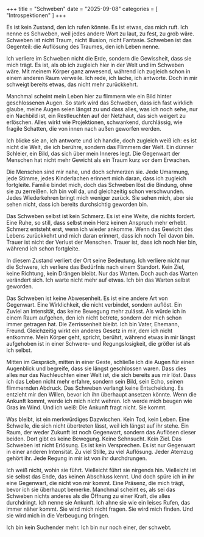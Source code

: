 +++
title = "Schweben"
date = "2025-09-08"
categories = [
    "Introspektionen"
]
+++

Es ist kein Zustand, den ich rufen könnte. Es ist etwas, das mich ruft. Ich nenne es Schweben, weil jedes andere Wort zu laut, zu fest, zu grob wäre. Schweben ist nicht Traum, nicht Illusion, nicht Fantasie. Schweben ist das Gegenteil: die Auflösung des Traumes, den ich Leben nenne.

Ich verliere im Schweben nicht die Erde, sondern die Gewissheit, dass sie mich trägt. Es ist, als ob ich zugleich hier in der Welt und im Schweben wäre. Mit meinem Körper ganz anwesend, während ich zugleich schon in einem anderen Raum verweile. Ich rede, ich lache, ich antworte. Doch in mir schweigt bereits etwas, das nicht mehr zurückkehrt.

Manchmal scheint mein Leben hier zu flimmern wie ein Bild hinter geschlossenen Augen. So stark wird das Schweben, dass ich fast wirklich glaube, meine Augen seien längst zu und dass alles, was ich noch sehe, nur ein Nachbild ist, ein Restleuchten auf der Netzhaut, das sich weigert zu erlöschen. Alles wirkt wie Projektionen, schwankend, durchlässig, wie fragile Schatten, die von innen nach außen geworfen werden.

Ich blicke sie an, ich antworte und ich handle, doch zugleich weiß ich: es ist nicht die Welt, die ich berühre, sondern das Flimmern der Welt. Ein dünner Schleier, ein Bild, das sich über mein Inneres legt. Die Gegenwart der Menschen hat nicht mehr Gewicht als ein Traum kurz vor dem Erwachen.

Die Menschen sind mir nahe, und doch schmerzen sie. Jede Umarmung, jede Stimme, jedes Kinderlachen erinnert mich daran, dass ich zugleich fortgleite. Familie bindet mich, doch das Schweben löst die Bindung, ohne sie zu zerreißen. Ich bin voll da, und gleichzeitig schon verschwunden. Jedes Wiederkehren bringt mich weniger zurück. Sie sehen mich, aber sie sehen nicht, dass ich bereits durchsichtig geworden bin.

Das Schweben selbst ist kein Schmerz. Es ist eine Weite, die nichts fordert. Eine Ruhe, so still, dass selbst mein Herz keinen Anspruch mehr erhebt. Schmerz entsteht erst, wenn ich wieder ankomme. Wenn das Gewicht des Lebens zurückkehrt und mich daran erinnert, dass ich noch Teil davon bin. Trauer ist nicht der Verlust der Menschen. Trauer ist, dass ich noch hier bin, während ich schon fortgleite.

In diesem Zustand verliert der Ort seine Bedeutung. Ich verliere nicht nur die Schwere, ich verliere das Bedürfnis nach einem Standort. Kein Ziel, keine Richtung, kein Drängen bleibt. Nur das Warten. Doch auch das Warten verändert sich. Ich warte nicht mehr auf etwas. Ich bin das Warten selbst geworden.

Das Schweben ist keine Abwesenheit. Es ist eine andere Art von Gegenwart. Eine Wirklichkeit, die nicht verbindet, sondern auflöst. Ein Zuviel an Intensität, das keine Bewegung mehr zulässt. Als würde ich in einem Raum aufgehen, den ich nicht betrete, sondern der mich schon immer getragen hat. Die Zerrissenheit bleibt. Ich bin Vater, Ehemann, Freund. Gleichzeitig wirkt ein anderes Gesetz in mir, dem ich nicht entkomme. Mein Körper geht, spricht, berührt, während etwas in mir längst aufgehoben ist in einer Schwere- und Regungslosigkeit, die größer ist als ich selbst.

Mitten im Gespräch, mitten in einer Geste, schließe ich die Augen für einen Augenblick und begreife, dass sie längst geschlossen waren. Dass dies alles nur das Nachleuchten einer Welt ist, die sich bereits aus mir löst. Dass ich das Leben nicht mehr erfahre, sondern sein Bild, sein Echo, seinen flimmernden Abdruck. Das Schweben verlangt keine Entscheidung. Es entzieht mir den Willen, bevor ich ihn überhaupt ansetzen könnte. Wenn die Ankunft kommt, werde ich mich nicht wehren. Ich werde mich beugen wie Gras im Wind. Und ich weiß: Die Ankunft fragt nicht. Sie kommt.

Was bleibt, ist ein merkwürdiges Dazwischen. Kein Tod, kein Leben. Eine Schwelle, die sich nicht übertreten lässt, weil ich längst auf ihr stehe. Ein Raum, der weder Zukunft ist noch Gegenwart, sondern das Auflösen dieser beiden. Dort gibt es keine Bewegung. Keine Sehnsucht. Kein Ziel. Das Schweben ist nicht Erlösung. Es ist kein Versprechen. Es ist nur Gegenwart in einer anderen Intensität. Zu viel Stille, zu viel Auflösung. Jeder Atemzug gehört ihr. Jede Regung in mir ist von ihr durchdrungen.

Ich weiß nicht, wohin sie führt. Vielleicht führt sie nirgends hin. Vielleicht ist sie selbst das Ende, das keinen Abschluss kennt. Und doch spüre ich in ihr eine Gegenwart, die nicht von mir kommt. Eine Präsenz, die mich trägt, bevor ich sie überhaupt bemerke. Manchmal scheint es, als sei das Schweben nichts anderes als die Öffnung zu einer Kraft, die alles durchdringt. Ich nenne sie Ankunft. Ich ahne sie wie ein leises Rufen, das immer näher kommt. Sie wird mich nicht fragen. Sie wird mich finden. Und sie wird mich in die Verbeugung bringen.

Ich bin kein Suchender mehr. Ich bin nur noch einer, der schwebt.